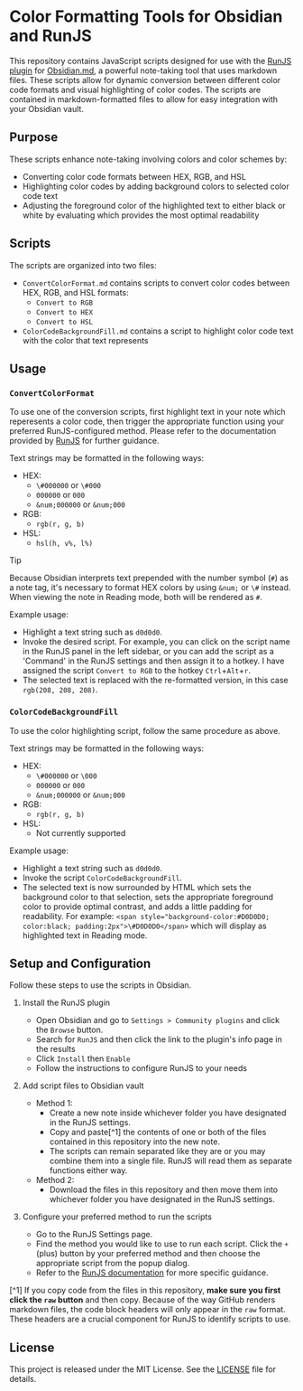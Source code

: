 # Color Formatting Tools for Obsidian and RunJS

This repository contains JavaScript scripts designed for use with the [RunJS plugin](https://github.com/eoureo/obsidian-runjs) for [Obsidian.md](https://obsidian.md/), a powerful note-taking tool that uses markdown files. These scripts allow for dynamic conversion between different color code formats and visual highlighting of color codes. The scripts are contained in markdown-formatted files to allow for easy integration with your Obsidian vault.

## Purpose

These scripts enhance note-taking involving colors and color schemes by: 

- Converting color code formats between HEX, RGB, and HSL
- Highlighting color codes by adding background colors to selected color code text
- Adjusting the foreground color of the highlighted text to either black or white by evaluating which provides the most optimal readability

## Scripts

The scripts are organized into two files:

- `ConvertColorFormat.md` contains scripts to convert color codes between HEX, RGB, and HSL formats:
  - `Convert to RGB`
  - `Convert to HEX`
  - `Convert to HSL`
- `ColorCodeBackgroundFill.md` contains a script to highlight color code text with the color that text represents

## Usage

### `ConvertColorFormat`

To use one of the conversion scripts, first highlight text in your note which reperesents a color code, then trigger the appropriate function using your preferred RunJS-configured method. Please refer to the documentation provided by [RunJS](https://github.com/eoureo/obsidian-runjs) for further guidance.

Text strings may be formatted in the following ways: 

- HEX:
  - `\#000000` or `\#000`
  - `000000` or `000`
  - `&num;000000` or `&num;000`
- RGB:
  - `rgb(r, g, b)`
- HSL:
  - `hsl(h, v%, l%)`


> [!TIP]
> Because Obsidian interprets text prepended with the number symbol (`#`) as a note tag, it's necessary to format HEX colors by using `&num;` or `\#` instead. When viewing the note in Reading mode, both will be rendered as `#`.


Example usage:

- Highlight a text string such as `d0d0d0`.
- Invoke the desired script. For example, you can click on the script name in the RunJS panel in the left sidebar, or you can add the script as a 'Command' in the RunJS settings and then assign it to a hotkey. I have assigned the script `Convert to RGB` to the hotkey `Ctrl`+`Alt`+`r`.
- The selected text is replaced with the re-formatted version, in this case `rgb(208, 208, 208)`.

### `ColorCodeBackgroundFill`

To use the color highlighting script, follow the same procedure as above. 

Text strings may be formatted in the following ways:

- HEX:
  - `\#000000` or `\000`
  - `000000` or `000`
  - `&num;000000` or `&num;000`
- RGB:
  - `rgb(r, g, b)`
- HSL:
  - Not currently supported

Example usage:

- Highlight a text string such as `d0d0d0`.
- Invoke the script `ColorCodeBackgroundFill`.
- The selected text is now surrounded by HTML which sets the background color to that selection, sets the appropriate foreground color to provide optimal contrast, and adds a little padding for readability. For example: `<span style="background-color:#D0D0D0; color:black; padding:2px">\#D0D0D0</span>` which will display as highlighted text in Reading mode.  

## Setup and Configuration

Follow these steps to use the scripts in Obsidian.

1. Install the RunJS plugin
   - Open Obsidian and go to `Settings > Community plugins` and click the `Browse` button.
   - Search for `RunJS` and then click the link to the plugin's info page in the results
   - Click `Install` then `Enable`
   - Follow the instructions to configure RunJS to your needs

2. Add script files to Obsidian vault
   - Method 1: 
     - Create a new note inside whichever folder you have designated in the RunJS settings.
     - Copy and paste[^1] the contents of one or both of the files contained in this repository into the new note.
     - The scripts can remain separated like they are or you may combine them into a single file. RunJS will read them as separate functions either way.
   - Method 2:
      - Download the files in this repository and then move them into whichever folder you have designated in the RunJS settings.

3. Configure your preferred method to run the scripts
   - Go to the RunJS Settings page.
   - Find the method you would like to use to run each script. Click the `+` (plus) button by your preferred method and then choose the appropriate script from the popup dialog.
   - Refer to the [RunJS documentation](https://github.com/eoureo/obsidian-runjs) for more specific guidance.

[^1] If you copy code from the files in this repository, **make sure you first click the `raw` button** and then copy. Because of the way GitHub renders markdown files, the code block headers will only appear in the `raw` format. These headers are a crucial component for RunJS to identify scripts to use.

## License

This project is released under the MIT License. See the [LICENSE](LICENSE) file for details.
